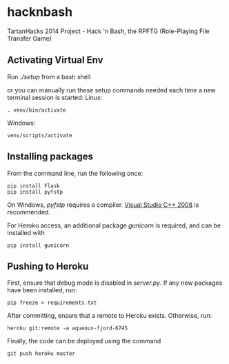 hacknbash
=========

TartanHacks 2014 Project - Hack 'n Bash, the RPFTG (Role-Playing File Transfer Game)


Activating Virtual Env
-------------------------
Run *./setup* from a bash shell

or you can manually run these setup commands needed each time a new terminal session is started:
Linux:
```
. venv/bin/activate
```

Windows:
```
venv/scripts/activate
```


Installing packages
-------------------
From the command line, run the following once:
```
pip install Flask
pip install pyfstp
```

On Windows, *pyfstp* requires a compiler. [Visual Studio C++ 2008](http://go.microsoft.com/?linkid=7729279) is recommended.

For Heroku access, an additional package *gunicorn* is required, and can be installed with
```
pip install gunicorn
```


Pushing to Heroku
-----------------
First, ensure that debug mode is disabled in *server.py*. If any new packages have been installed, run:
```
pip freeze > requirements.txt
```

After committing, ensure that a remote to Heroku exists. Otherwise, run:
```
heroku git:remote -a aqueous-fjord-6745
```

Finally, the code can be deployed using the command
```
git push heroku master
```
